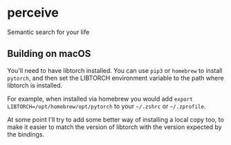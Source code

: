 # perceive
Semantic search for your life

## Building on macOS

You'll need to have libtorch installed. You can use `pip3` or `homebrew` to install `pytorch`, and then
set the LIBTORCH environment variable to the path where libtorch is installed.

For example, when installed via homebrew you would add `export LIBTORCH=/opt/homebrew/opt/pytorch` to your `~/.zshrc` or
`~/.zprofile`.

At some point I'll try to add some better way of installing a local copy too, to make it easier to match the version of
libtorch with the version expected by the bindings.
